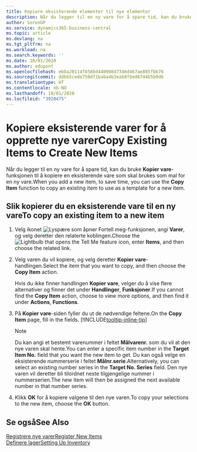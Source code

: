 ```yaml
---
title: Kopiere eksisterende elementer til nye elementer
description: Når du legger til en ny vare for å spare tid, kan du bruke Kopier vare-funksjonen til å kopiere en eksisterende vare som skal brukes som mal for en ny vare.
author: SorenGP
ms.service: dynamics365-business-central
ms.topic: article
ms.devlang: na
ms.tgt_pltfrm: na
ms.workload: na
ms.search.keywords: ''
ms.date: 10/01/2020
ms.author: edupont
ms.openlocfilehash: ebba20114f658bd440908d7346d467ae885fbb76
ms.sourcegitcommit: ddbb5cede750df1baba4b3eab8fbed6744b5b9d6
ms.translationtype: HT
ms.contentlocale: nb-NO
ms.lasthandoff: 10/01/2020
ms.locfileid: "3920475"
---
```

# <a name="copy-existing-items-to-create-new-items"></a><span data-ttu-id="eaef2-103">Kopiere eksisterende varer for å opprette nye varer</span><span class="sxs-lookup"><span data-stu-id="eaef2-103">Copy Existing Items to Create New Items</span></span>

<span data-ttu-id="eaef2-104">Når du legger til en ny vare for å spare tid, kan du bruke **Kopier vare**-funksjonen til å kopiere en eksisterende vare som skal brukes som mal for en ny vare.</span><span class="sxs-lookup"><span data-stu-id="eaef2-104">When you add a new item, to save time, you can use the **Copy Item** function to copy an existing item to use as a template for a new item.</span></span>  

## <a name="to-copy-an-existing-item-to-a-new-item"></a><span data-ttu-id="eaef2-105">Slik kopierer du en eksisterende vare til en ny vare</span><span class="sxs-lookup"><span data-stu-id="eaef2-105">To copy an existing item to a new item</span></span>

1. <span data-ttu-id="eaef2-106">Velg ikonet ![Lyspære som åpner Fortell meg-funksjonen](media/ui-search/search_small.png "Fortell hva du vil gjøre"), angi **Varer**, og velg deretter den relaterte koblingen.</span><span class="sxs-lookup"><span data-stu-id="eaef2-106">Choose the ![Lightbulb that opens the Tell Me feature](media/ui-search/search_small.png "Tell me what you want to do") icon, enter **Items**, and then choose the related link.</span></span>  
2. <span data-ttu-id="eaef2-107">Velg varen du vil kopiere, og velg deretter **Kopier vare**-handlingen.</span><span class="sxs-lookup"><span data-stu-id="eaef2-107">Select the item that you want to copy, and then choose the **Copy Item** action.</span></span>  

    <span data-ttu-id="eaef2-108">Hvis du ikke finner handlingen **Kopier vare**, velger du å vise flere alternativer og finner det under **Handlinger**, **Funksjoner**.</span><span class="sxs-lookup"><span data-stu-id="eaef2-108">If you cannot find the **Copy Item** action, choose to view more options, and then find it under **Actions**, **Functions**.</span></span>  

3. <span data-ttu-id="eaef2-109">På **Kopier vare**-siden fyller du ut de nødvendige feltene.</span><span class="sxs-lookup"><span data-stu-id="eaef2-109">On the **Copy Item** page, fill in the fields.</span></span> [!INCLUDE[tooltip-inline-tip](includes/tooltip-inline-tip_md.md)]

    > [!NOTE]  
    > <span data-ttu-id="eaef2-110">Du kan angi et bestemt varenummer i feltet **Målvarenr.** som du vil at den nye varen skal hente.</span><span class="sxs-lookup"><span data-stu-id="eaef2-110">You can enter a specific item number in the **Target Item No.** field that you want the new item to get.</span></span> <span data-ttu-id="eaef2-111">Du kan også velge en eksisterende nummerserie i feltet **Målnr.serie**.</span><span class="sxs-lookup"><span data-stu-id="eaef2-111">Alternatively, you can select an existing number series in the **Target No. Series** field.</span></span> <span data-ttu-id="eaef2-112">Den nye varen vil deretter bli tilordnet neste tilgjengelige nummer i nummerserien.</span><span class="sxs-lookup"><span data-stu-id="eaef2-112">The new item will then be assigned the next available number in that number series.</span></span>  

4. <span data-ttu-id="eaef2-113">Klikk **OK** for å kopiere valgene til den nye varen.</span><span class="sxs-lookup"><span data-stu-id="eaef2-113">To copy your selections to the new item, choose the **OK** button.</span></span>  

## <a name="see-also"></a><span data-ttu-id="eaef2-114">Se også</span><span class="sxs-lookup"><span data-stu-id="eaef2-114">See Also</span></span>

[<span data-ttu-id="eaef2-115">Registrere nye varer</span><span class="sxs-lookup"><span data-stu-id="eaef2-115">Register New Items</span></span>](inventory-how-register-new-items.md)  
[<span data-ttu-id="eaef2-116">Definere lager</span><span class="sxs-lookup"><span data-stu-id="eaef2-116">Setting Up Inventory</span></span>](inventory-setup-inventory.md)  
